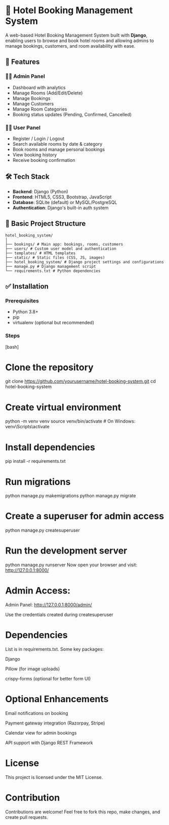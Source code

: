 
# 🏨 Hotel Booking Management System

A web-based Hotel Booking Management System built with **Django**, enabling users to browse and book hotel rooms and allowing admins to manage bookings, customers, and room availability with ease.

## 🚀 Features

### 🧑‍💼 Admin Panel
- Dashboard with analytics
- Manage Rooms (Add/Edit/Delete)
- Manage Bookings
- Manage Customers
- Manage Room Categories
- Booking status updates (Pending, Confirmed, Cancelled)

### 🙋‍♂️ User Panel
- Register / Login / Logout
- Search available rooms by date & category
- Book rooms and manage personal bookings
- View booking history
- Receive booking confirmation

## 🛠️ Tech Stack

- **Backend**: Django (Python)
- **Frontend**: HTML5, CSS3, Bootstrap, JavaScript
- **Database**: SQLite (default) or MySQL/PostgreSQL
- **Authentication**: Django's built-in auth system

## 📁 Basic Project Structure
``` 
hotel_booking_system/
│
├── bookings/ # Main app: bookings, rooms, customers
├── users/ # Custom user model and authentication
├── templates/ # HTML templates
├── static/ # Static files (CSS, JS, images)
├── hotel_booking_system/ # Django project settings and configurations
├── manage.py # Django management script
└── requirements.txt # Python dependencies
```

## ✅ Installation

### Prerequisites

- Python 3.8+
- pip
- virtualenv (optional but recommended)

### Steps
[bash]
# Clone the repository
git clone https://github.com/yourusername/hotel-booking-system.git
cd hotel-booking-system

# Create virtual environment
python -m venv venv
source venv/bin/activate    # On Windows: venv\Scripts\activate

# Install dependencies
pip install -r requirements.txt

# Run migrations
python manage.py makemigrations
python manage.py migrate

# Create a superuser for admin access
python manage.py createsuperuser

# Run the development server
python manage.py runserver
Now open your browser and visit: http://127.0.0.1:8000/

# Admin Access:

Admin Panel: http://127.0.0.1:8000/admin/

Use the credentials created during createsuperuser

# Dependencies

List is in requirements.txt. Some key packages:

Django

Pillow (for image uploads)

crispy-forms (optional for better form UI)


# Optional Enhancements
Email notifications on booking

Payment gateway integration (Razorpay, Stripe)

Calendar view for admin bookings

API support with Django REST Framework

# License
This project is licensed under the MIT License.

# Contribution
Contributions are welcome! Feel free to fork this repo, make changes, and create pull requests.
